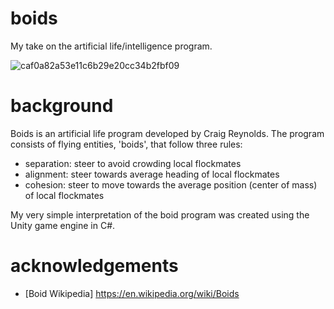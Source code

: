 # boids
 My take on the artificial life/intelligence program.
 
 ![caf0a82a53e11c6b29e20cc34b2fbf09](https://user-images.githubusercontent.com/77902731/109407235-0fd51e80-794d-11eb-994c-01dcd47fa914.gif)

# background
 Boids is an artificial life program developed by Craig Reynolds. The program consists of flying entities, 'boids', that follow three rules:
 * separation: steer to avoid crowding local flockmates
 * alignment: steer towards average heading of local flockmates
 * cohesion: steer to move towards the average position (center of mass) of local flockmates

 My very simple interpretation of the boid program was created using the Unity game engine in C#.

# acknowledgements
 * [Boid Wikipedia] https://en.wikipedia.org/wiki/Boids

